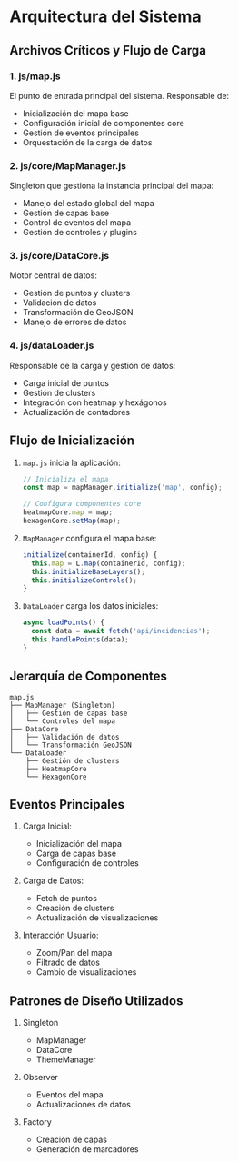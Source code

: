# Arquitectura del Sistema

## Archivos Críticos y Flujo de Carga

### 1. js/map.js
El punto de entrada principal del sistema. Responsable de:
- Inicialización del mapa base
- Configuración inicial de componentes core
- Gestión de eventos principales
- Orquestación de la carga de datos

### 2. js/core/MapManager.js
Singleton que gestiona la instancia principal del mapa:
- Manejo del estado global del mapa
- Gestión de capas base
- Control de eventos del mapa
- Gestión de controles y plugins

### 3. js/core/DataCore.js
Motor central de datos:
- Gestión de puntos y clusters
- Validación de datos
- Transformación de GeoJSON
- Manejo de errores de datos

### 4. js/dataLoader.js
Responsable de la carga y gestión de datos:
- Carga inicial de puntos
- Gestión de clusters
- Integración con heatmap y hexágonos
- Actualización de contadores

## Flujo de Inicialización

1. `map.js` inicia la aplicación:
   ```javascript
   // Inicializa el mapa
   const map = mapManager.initialize('map', config);
   
   // Configura componentes core
   heatmapCore.map = map;
   hexagonCore.setMap(map);
   ```

2. `MapManager` configura el mapa base:
   ```javascript
   initialize(containerId, config) {
     this.map = L.map(containerId, config);
     this.initializeBaseLayers();
     this.initializeControls();
   }
   ```

3. `DataLoader` carga los datos iniciales:
   ```javascript
   async loadPoints() {
     const data = await fetch('api/incidencias');
     this.handlePoints(data);
   }
   ```

## Jerarquía de Componentes

```
map.js
├── MapManager (Singleton)
│   ├── Gestión de capas base
│   └── Controles del mapa
├── DataCore
│   ├── Validación de datos
│   └── Transformación GeoJSON
└── DataLoader
    ├── Gestión de clusters
    ├── HeatmapCore
    └── HexagonCore
```

## Eventos Principales

1. Carga Inicial:
   - Inicialización del mapa
   - Carga de capas base
   - Configuración de controles

2. Carga de Datos:
   - Fetch de puntos
   - Creación de clusters
   - Actualización de visualizaciones

3. Interacción Usuario:
   - Zoom/Pan del mapa
   - Filtrado de datos
   - Cambio de visualizaciones

## Patrones de Diseño Utilizados

1. Singleton
   - MapManager
   - DataCore
   - ThemeManager

2. Observer
   - Eventos del mapa
   - Actualizaciones de datos

3. Factory
   - Creación de capas
   - Generación de marcadores